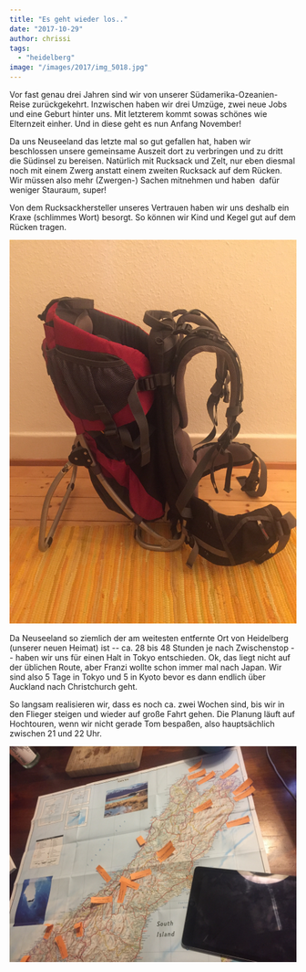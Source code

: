 ```yaml
---
title: "Es geht wieder los.."
date: "2017-10-29"
author: chrissi
tags: 
  - "heidelberg"
image: "/images/2017/img_5018.jpg"
---
```


Vor fast genau drei Jahren sind wir von unserer Südamerika-Ozeanien-Reise zurückgekehrt. Inzwischen haben wir drei Umzüge, zwei neue Jobs und eine Geburt hinter uns. Mit letzterem kommt sowas schönes wie Elternzeit einher. Und in diese geht es nun Anfang November!

Da uns Neuseeland das letzte mal so gut gefallen hat, haben wir beschlossen unsere gemeinsame Auszeit dort zu verbringen und zu dritt die Südinsel zu bereisen. Natürlich mit Rucksack und Zelt, nur eben diesmal noch mit einem Zwerg anstatt einem zweiten Rucksack auf dem Rücken. Wir müssen also mehr (Zwergen-) Sachen mitnehmen und haben  dafür weniger Stauraum, super!

Von dem Rucksackhersteller unseres Vertrauen haben wir uns deshalb ein Kraxe (schlimmes Wort) besorgt. So können wir Kind und Kegel gut auf dem Rücken tragen.

![IMG_5016](/images/2017/img_5016.jpg)

Da Neuseeland so ziemlich der am weitesten entfernte Ort von Heidelberg (unserer neuen Heimat) ist -- ca. 28 bis 48 Stunden je nach Zwischenstop -- haben wir uns für einen Halt in Tokyo entschieden. Ok, das liegt nicht auf der üblichen Route, aber Franzi wollte schon immer mal nach Japan. Wir sind also 5 Tage in Tokyo und 5 in Kyoto bevor es dann endlich über Auckland nach Christchurch geht.

So langsam realisieren wir, dass es noch ca. zwei Wochen sind, bis wir in den Flieger steigen und wieder auf große Fahrt gehen. Die Planung läuft auf Hochtouren, wenn wir nicht gerade Tom bespaßen, also hauptsächlich zwischen 21 und 22 Uhr.

![IMG_5018.JPG](/images/2017/img_5018.jpg)
